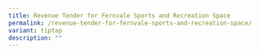 ```yaml
---
title: Revenue Tender for Fernvale Sports and Recreation Space
permalink: /revenue-tender-for-fernvale-sports-and-recreation-space/
variant: tiptap
description: ""
---
```

